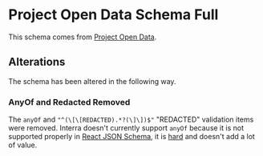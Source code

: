 # Project Open Data Schema Full

This schema comes from [Project Open Data](https://project-open-data.cio.gov/).

## Alterations

The schema has been altered in the following way.

### AnyOf and Redacted Removed
The ``anyOf`` and ``"^(\[\[REDACTED).*?(\]\])$"`` "REDACTED" validation items were removed. Interra doesn't currently support ``anyOf`` because it is not supported properly in [React JSON Schema](https://github.com/mozilla-services/react-jsonschema-form/pull/417), it is [hard](https://github.com/mozilla-services/react-jsonschema-form/pull/417#issuecomment-288341970) and doesn't add a lot of value.
